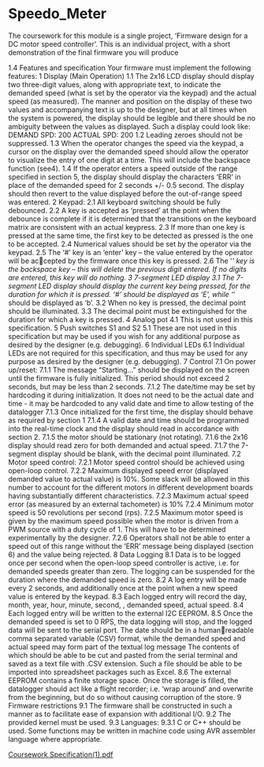 # Speedo_Meter
The coursework for this module is a single project, ‘Firmware design for a DC motor speed  controller’. This is an individual project, with a short demonstration of the final firmware you  will produce



1.4 Features and specification
Your firmware must implement the following features:
1 Display (Main Operation)
1.1 The 2x16 LCD display should display two three-digit values, along with 
appropriate text, to indicate the demanded speed (what is set by the operator 
via the keypad) and the actual speed (as measured). The manner and position 
on the display of these two values and accompanying text is up to the 
designer, but at all times when the system is powered, the display should be 
legible and there should be no ambiguity between the values as displayed. 
Such a display could look like:
DEMAND SPD: 200
ACTUAL SPD: 200
1.2 Leading zeroes should not be suppressed.
1.3 When the operator changes the speed via the keypad, a cursor on the 
display over the demanded speed should allow the operator to visualize the 
entry of one digit at a time. This will include the backspace function (see4).
1.4 If the operator enters a speed outside of the range specified in section 5, the 
display should display the characters ‘ERR’ in place of the demanded speed 
for 2 seconds +/- 0.5 second. The display should then revert to the value 
displayed before the out-of-range speed was entered.
2 Keypad:
2.1 All keyboard switching should be fully debounced.
2.2 A key is accepted as ‘pressed’ at the point when the debounce is complete if 
it is determined that the transitions on the keyboard matrix are consistent 
with an actual keypress.
2.3 If more than one key is pressed at the same time, the first key to be detected 
as pressed is the one to be accepted.
2.4 Numerical values should be set by the operator via the keypad.
2.5 The ‘#’ key is an ‘enter’ key – the value entered by the operator will be accepted by the firmware once this key is pressed.
2.6 The ‘*’ key is the backspace key – this will delete the previous digit entered. If 
no digits are entered, this key will do nothing.
3 7-segment LED display
3.1 The 7-segment LED display should display the current key being pressed, for 
the duration for which it is pressed. ‘#’ should be displayed as ‘E’, while ‘*’ 
should be displayed as ‘b’.
3.2 When no key is pressed, the decimal point should be illuminated.
3.3 The decimal point must be extinguished for the duration for which a key is 
pressed.
4 Analog pot
4.1 This is not used in this specification.
5 Push switches S1 and S2
5.1 These are not used in this specification but may be used if you wish for any 
additional purpose as desired by the designer (e.g. debugging).
6 Individual LEDs
6.1 Individual LEDs are not required for this specification, and thus may be used 
for any purpose as desired by the designer (e.g. debugging).
7 Control
7.1 On power up/reset:
7.1.1 The message “Starting…” should be displayed on the screen until the 
firmware is fully initialized. This period should not exceed 2 seconds, 
but may be less than 2 seconds.
7.1.2 The date/time may be set by hardcoding it during initialization. It does 
not need to be the actual date and time - it may be hardcoded to any 
valid date and time to allow testing of the datalogger
7.1.3 Once initialized for the first time, the display should behave as 
required by section 1
7.1.4 A valid date and time should be programmed into the real-time clock 
and the display should read in accordance with section 2.
7.1.5 the motor should be stationary (not rotating).
7.1.6 the 2x16 display should read zero for both demanded and actual 
speed.
7.1.7 the 7-segment display should be blank, with the decimal point 
illuminated.
7.2 Motor speed control:
7.2.1 Motor speed control should be achieved using open-loop control.
7.2.2 Maximum displayed speed error (displayed demanded value to actual 
value) is 10%. Some slack will be allowed in this number to account 
for the different motors in different development boards having 
substantially different characteristics.
7.2.3 Maximum actual speed error (as measured by an external 
tachometer) is 10%
7.2.4 Minimum motor speed is 50 revolutions per second (rps).
7.2.5 Maximum motor speed is given by the maximum speed possible when 
the motor is driven from a PWM source with a duty cycle of 1. This will 
have to be determined experimentally by the designer.
7.2.6 Operators shall not be able to enter a speed out of this range without 
the ‘ERR’ message being displayed (section 6) and the value being 
rejected.
8 Data Logging
8.1 Data is to be logged once per second when the open-loop speed controller is 
active, i.e. for demanded speeds greater than zero. The logging can be 
suspended for the duration where the demanded speed is zero.
8.2 A log entry will be made every 2 seconds, and additionally once at the point 
when a new speed value is entered by the keypad.
8.3 Each logged entry will record the day, month, year, hour, minute, second, , 
demanded speed, actual speed.
8.4 Each logged entry will be written to the external I2C EEPROM.
8.5 Once the demanded speed is set to 0 RPS, the data logging will stop, and 
the logged data will be sent to the serial port. The date should be in a humanreadable comma separated variable (CSV) format, while the demanded 
speed and actual speed may form part of the textual log message The 
contents of which should be able to be cut and pasted from the serial 
terminal and saved as a text file with .CSV extension. Such a file should be 
able to be imported into spreadsheet packages such as Excel.
8.6 The external EEPROM contains a finite storage space. Once the storage is 
filled, the datalogger should act like a flight recorder; i.e. ‘wrap around’ and 
overwrite from the beginning, but do so without causing corruption of the 
store.
9 Firmware restrictions
9.1 The firmware shall be constructed in such a manner as to facilitate ease of 
expansion with additional I/O.
9.2 The provided kernel must be used.
9.3 Languages:
9.3.1 C or C++ should be used. Some functions may be written in machine 
code using AVR assembler language where appropriate.



[Coursework Specification(1).pdf](https://github.com/GeesaraJayasuriya/Speedo_Meter/files/11358688/Coursework.Specification.1.pdf)
